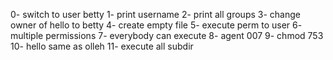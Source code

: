0- switch to user betty
1- print username
2- print all groups
3- change owner of hello to betty
4- create empty file
5- execute perm to user
6- multiple permissions
7- everybody can execute
8- agent 007
9- chmod 753
10- hello same as olleh
11- execute all subdir 

